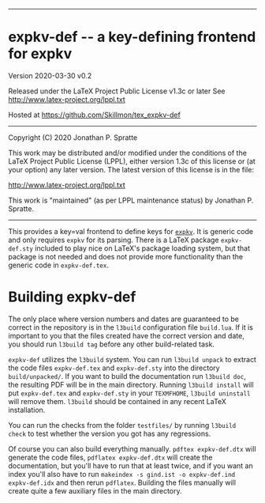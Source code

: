 -------------------------------------------------------------------------------
# expkv-def -- a key-defining frontend for expkv

Version 2020-03-30 v0.2

Released under the LaTeX Project Public License v1.3c or later
See http://www.latex-project.org/lppl.txt

Hosted at https://github.com/Skillmon/tex_expkv-def

-------------------------------------------------------------------------------

Copyright (C) 2020 Jonathan P. Spratte

This  work may be  distributed and/or  modified under  the conditions  of the
LaTeX Project Public License (LPPL),  either version 1.3c  of this license or
(at your option) any later version.  The latest version of this license is in
the file:

  http://www.latex-project.org/lppl.txt

This work is "maintained" (as per LPPL maintenance status) by
  Jonathan P. Spratte.

-------------------------------------------------------------------------------

This provides a key=val frontend to define keys for
[`expkv`](https://github.com/Skillmon/tex_expkv). It is generic code and only
requires `expkv` for its parsing. There is a LaTeX package `expkv-def.sty`
included to play nice on LaTeX's package loading system, but that package is not
needed and does not provide more functionality than the generic code in
`expkv-def.tex`.

# Building expkv-def

The only place where version numbers and dates are guaranteed to be correct in
the repository is in the `l3build` configuration file `build.lua`. If it is
important to you that the files created have the correct version and date, you
should run `l3build tag` before any other build-related task.

`expkv-def` utilizes the `l3build` system. You can run `l3build unpack` to
extract the code files `expkv-def.tex` and `expkv-def.sty` into the directory
`build/unpacked/`.  If you want to build the documentation run `l3build doc`,
the resulting PDF will be in the main directory. Running `l3build install` will
put `expkv-def.tex` and `expkv-def.sty` in your `TEXMFHOME`, `l3build uninstall`
will remove them. `l3build` should be contained in any recent LaTeX
installation.

You can run the checks from the folder `testfiles/` by running `l3build check`
to test whether the version you got has any regressions.

Of course you can also build everything manually. `pdftex expkv-def.dtx` will
generate the code files, `pdflatex expkv-def.dtx` will create the documentation,
but you'll have to run that at least twice, and if you want an index you'll also
have to run `makeindex -s gind.ist -o expkv-def.ind expkv-def.idx` and then
rerun `pdflatex`. Building the files manually will create quite a few auxiliary
files in the main directory.
